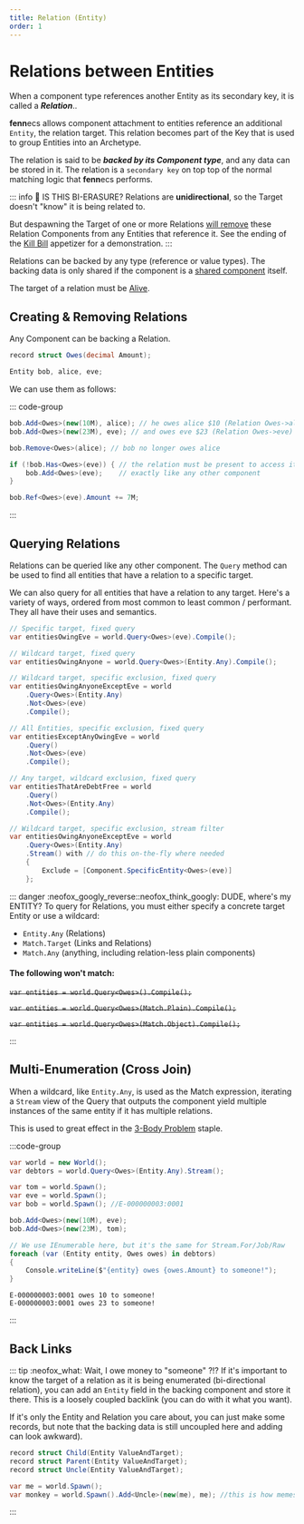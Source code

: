 ```yaml
---
title: Relation (Entity)
order: 1
---
```

# Relations between Entities

When a component type references another Entity as its secondary key, it is called a ***Relation***..

**fenn**ecs allows component attachment to entities reference an additional `Entity`, the relation target. This relation becomes part of the Key that is used to group Entities into an Archetype.

The relation is said to be ***backed by its Component type***, and any data can be stored in it. The relation is a `secondary key` on top top of the normal matching logic that **fenn**ecs performs.

::: info 🦋 IS THIS BI-ERASURE?
Relations are **unidirectional**, so the Target doesn't "know" it is being related to.

But despawning the Target of one or more Relations <u>will remove</u> these Relation Components from any Entities that reference it. See the ending of the [Kill Bill](/cookbook/appetizers/KillBill.md) appetizer for a demonstration.
:::

Relations can be backed by any type (reference or value types). The backing data is only shared if the component is a [shared component](Shareables.md) itself.

The target of a relation must be [Alive](/docs/Entities/Liveness.md).

## Creating & Removing Relations
Any Component can be backing a Relation.
```csharp
record struct Owes(decimal Amount);

Entity bob, alice, eve;
```

We can use them as follows:

::: code-group

```csharp [Adding a Relation]
bob.Add<Owes>(new(10M), alice); // he owes alice $10 (Relation Owes->alice)
bob.Add<Owes>(new(23M), eve); // and owes eve $23 (Relation Owes->eve)
```

```csharp [Removing a Relation]
bob.Remove<Owes>(alice); // bob no longer owes alice
```

```csharp [Modifying Backing Data]
if (!bob.Has<Owes>(eve)) { // the relation must be present to access it,
    bob.Add<Owes>(eve);    // exactly like any other component
}

bob.Ref<Owes>(eve).Amount += 7M;
```
:::

## Querying Relations
Relations can be queried like any other component. The `Query` method can be used to find all entities that have a relation to a specific target.

We can also query for all entities that have a relation to any target. Here's a variety of ways, ordered from most common to least common / performant. They all have their uses and semantics.

```csharp  
// Specific target, fixed query 
var entitiesOwingEve = world.Query<Owes>(eve).Compile();

// Wildcard target, fixed query
var entitiesOwingAnyone = world.Query<Owes>(Entity.Any).Compile();

// Wildcard target, specific exclusion, fixed query
var entitiesOwingAnyoneExceptEve = world
    .Query<Owes>(Entity.Any)
    .Not<Owes>(eve)
    .Compile();

// All Entities, specific exclusion, fixed query
var entitiesExceptAnyOwingEve = world
    .Query()
    .Not<Owes>(eve)
    .Compile();

// Any target, wildcard exclusion, fixed query
var entitiesThatAreDebtFree = world
    .Query()
    .Not<Owes>(Entity.Any)
    .Compile();

// Wildcard target, specific exclusion, stream filter
var entitiesOwingAnyoneExceptEve = world
    .Query<Owes>(Entity.Any)
    .Stream() with // do this on-the-fly where needed
    {
        Exclude = [Component.SpecificEntity<Owes>(eve)]  
    };
```
::: danger :neofox_googly_reverse::neofox_think_googly: DUDE, where's my ENTITY?
To query for Relations, you must either specify a concrete target Entity or use a wildcard:
- `Entity.Any` (Relations)
- `Match.Target` (Links and Relations)
- `Match.Any` (anything, including relation-less plain components)

#### The following won't match:
~~`var entities = world.Query<Owes>().Compile();`~~

~~`var entities = world.Query<Owes>(Match.Plain).Compile();`~~

~~`var entities = world.Query<Owes>(Match.Object).Compile();`~~

:::


## Multi-Enumeration (Cross Join)
When a wildcard, like `Entity.Any`, is used as the Match expression, iterating a `Stream` view of the Query that outputs the component yield multiple instances of the same entity if it has multiple relations.

This is used to great effect in the [3-Body Problem](/cookbook/staples/3Body.md) staple.

:::code-group

```csharp [Code Example]
var world = new World();
var debtors = world.Query<Owes>(Entity.Any).Stream();

var tom = world.Spawn();
var eve = world.Spawn();
var bob = world.Spawn(); //E-000000003:0001

bob.Add<Owes>(new(10M), eve);
bob.Add<Owes>(new(23M), tom);

// We use IEnumerable here, but it's the same for Stream.For/Job/Raw
foreach (var (Entity entity, Owes owes) in debtors) 
{
    Console.writeLine($"{entity} owes {owes.Amount} to someone!");
}
```

```plaintext [Output]
E-000000003:0001 owes 10 to someone!
E-000000003:0001 owes 23 to someone!
```
:::

## Back Links
::: tip :neofox_what: Wait, I owe money to "someone" ?!?
If it's important to know the target of a relation as it is being enumerated (bi-directional relation), you can add an `Entity` field in the backing component and store it there. This is a loosely coupled backlink (you can do with it what you want).

If it's only the Entity and Relation you care about, you can just make some records, but note that the backing data is still uncoupled here and adding can look awkward).
```csharp
record struct Child(Entity ValueAndTarget);
record struct Parent(Entity ValueAndTarget);
record struct Uncle(Entity ValueAndTarget);

var me = world.Spawn();
var monkey = world.Spawn().Add<Uncle>(new(me), me); //this is how memes are born
```
:::

